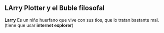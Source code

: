 ## LArry Plotter y el Buble filosofal

**Larry** Es un niño huerfano que vive con sus tios, que lo tratan bastante mal.
(tiene que usar **internet explorer**)
